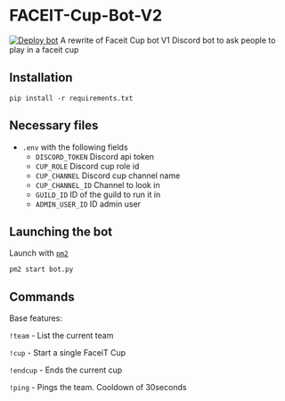 # FACEIT-Cup-Bot-V2
[![Deploy bot](https://github.com/rush2sk8/FACEIT-Cup-Bot-V2/actions/workflows/main.yml/badge.svg)](https://github.com/rush2sk8/FACEIT-Cup-Bot-V2/actions/workflows/main.yml)
A rewrite of Faceit Cup bot V1
Discord bot to ask people to play in a faceit cup

## Installation

`pip install -r requirements.txt`

## Necessary files

* `.env` with the following fields
  - `DISCORD_TOKEN` Discord api token
  - `CUP_ROLE` Discord cup role id
  - `CUP_CHANNEL` Discord cup channel name
  - `CUP_CHANNEL_ID` Channel to look in
  - `GUILD_ID` ID of the guild to run it in
  - `ADMIN_USER_ID` ID admin user

## Launching the bot
Launch with [`pm2`](https://www.npmjs.com/package/pm2)

`pm2 start bot.py`

## Commands 
Base features:

`!team` - List the current team

`!cup` - Start a single FaceiT Cup

`!endcup` - Ends the current cup

`!ping` - Pings the team. Cooldown of 30seconds
